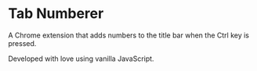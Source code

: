 # Tab Numberer
A Chrome extension that adds numbers to the title bar when the Ctrl key is pressed.

Developed with love using vanilla JavaScript.
